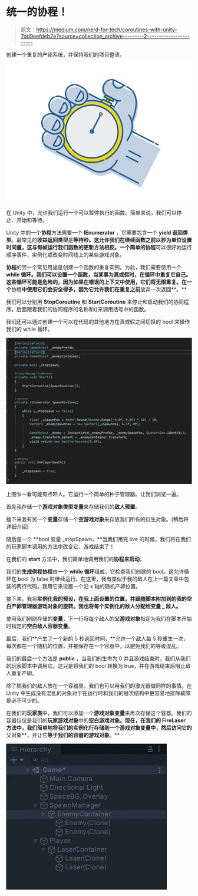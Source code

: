 # 统一的协程！

> 原文：<https://medium.com/nerd-for-tech/coroutines-with-unity-7dd9eefdeb2e?source=collection_archive---------2----------------------->

创建一个重复的产卵系统，并保持我们的项目整洁。

![](img/5ff44555085ca168cd856a544af873cf.png)

在 Unity 中，允许我们运行一个可以暂停执行的函数。简单来说，我们可以停止、开始和等待。

Unity 中的一个**协程**方法需要一个 **IEnumerator** ，它需要包含一个 **yield 返回类型**。最常见的**收益返回类型**是**等待秒。**这允许我们在继续函数之前以秒为单位设置时间量，这与每帧运行我们函数的更新方法相反。一个简单的**协程**可以很好地运行顺序事件，实例化或改变时间线上的某些游戏对象。

**协程**的另一个常见用途是创建一个函数的重复实例。为此，我们需要使用一个 **while 循环。我们可以设置一个函数，当某事为真或假时，在循环中重复它自己。这些循环可能是危险的，因为如果在错误的上下文中使用，它们将无限重复。在一个**协程**中使用它们会安全得多，因为它允许我们在重复之前**放弃一次返回**。**

我们可以分别用 **StopCoroutine** 和 **StartCoroutine** 来停止和启动我们的协同程序，后面跟着我们的协同程序的名称和()来调用括号中的函数。

我们还可以通过创建一个可以在代码的其他地方在真或假之间切换的 bool 来操作我们的 while 循环。

![](img/89c7d859b993a55dd2f041c434293304.png)

上图乍一看可能有点吓人。它运行一个简单的种子管理器。让我们浏览一遍。

首先我存储一个**游戏对象类型变量**来存储我们的**敌人预置**。

接下来我有另一个**变量**存储一个**空游戏对象**来存放我们所有的衍生对象。(稍后将详细介绍)

随后是一个 **bool 变量 _stopSpawn，**当我们用完 live 的时候，我们将在我们的玩家脚本调用的方法中改变它，游戏结束了！

在我们的 **start** 方法中，我们简单地调用我们的**协程来启动**。

我们的**生成例程协程**由一个 **while 循环**组成，它检查我们创建的 bool。这允许循环在 bool 为 false 时继续运行。在这里，我有类似于我的敌人在上一篇文章中包装的两行代码。我用它来设置一个沿 x 轴的随机产卵位置。

接下来，我将**实例化我的预设，**在我上面设置的位置，并跟随脚本附加到的我的空白产卵管理器游戏对象的旋转。我也将每个实例化的敌人分配给**变量 _ 敌人。**

使用我们刚刚存储的**变量**，下一行将每个敌人的**父游戏对象**指定为我们在脚本开始时指定的**空白敌人容器变量**。

最后，我们**产生了一个新的 5 秒返回时间，**允许一个敌人每 5 秒重生一次，每次都在一个随机的位置，并被保存在一个容器中，以避免我们的等级混乱。

我们的最后一个方法是 **public** ，当我们的生命为 0 并且游戏结束时，我们从我们的玩家脚本中调用它。这只是将我们的 bool 转换为 true，并在游戏结束后阻止敌人重复产卵。

除了把我们的敌人放在一个容器里。我们也可以用我们的激光器做同样的事情。在 Unity 中生成没有混乱的对象对于在运行时和我们的层次结构中更容易地排除故障是必不可少的。

在我们的**玩家类**中，我们可以添加一个**游戏对象变量**来再次存储这个容器。我们的容器仅仅是我们的**玩家游戏对象**中的**空白游戏对象。现在，在我们的 **FireLaser 方法**中，我们简单地将我们的实例化行存储到一个游戏对象变量中，然后访问它的**父对象**，并让它**等于我们的容器的游戏对象**。**

![](img/57905c176599fe94553ada25b0dc3d75.png)